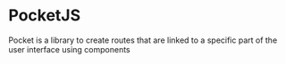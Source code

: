 # PocketJS

Pocket is a library to create routes that are linked to a specific part of the user interface using components
